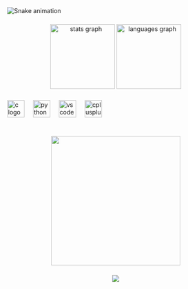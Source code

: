 <img src="https://raw.githubusercontent.com/BILLSntj/BILLSntj/output/snake.svg" alt="Snake animation" />

###

<div align="center">
  <img src="https://github-readme-stats.vercel.app/api?username=BILLSntj&hide_title=false&hide_rank=false&show_icons=true&include_all_commits=true&count_private=true&disable_animations=false&theme=dracula&locale=en&hide_border=false&order=1" height="150" alt="stats graph"  />
  <img src="https://github-readme-stats.vercel.app/api/top-langs?username=BILLSntj&locale=en&hide_title=false&layout=compact&card_width=320&langs_count=5&theme=dracula&hide_border=false&order=2" height="150" alt="languages graph"  />
</div>

###

<div align="left">
  <img src="https://cdn.jsdelivr.net/gh/devicons/devicon/icons/c/c-original.svg" height="40" alt="c logo"  />
  <img width="12" />
  <img src="https://cdn.jsdelivr.net/gh/devicons/devicon/icons/python/python-original.svg" height="40" alt="python logo"  />
  <img width="12" />
  <img src="https://cdn.jsdelivr.net/gh/devicons/devicon/icons/vscode/vscode-original.svg" height="40" alt="vscode logo"  />
  <img width="12" />
  <img src="https://cdn.jsdelivr.net/gh/devicons/devicon/icons/cplusplus/cplusplus-original.svg" height="40" alt="cplusplus logo"  />
</div>

###

<br clear="both">

<div align="center">
  <img height="300" src="https://i.pinimg.com/originals/23/87/7e/23877e984038935cbcd555d626243a99.gif"  />
</div>

###

<div align="center">
  <img src="https://profile-counter.glitch.me/BILLSntj/count.svg?"  />
</div>

###
